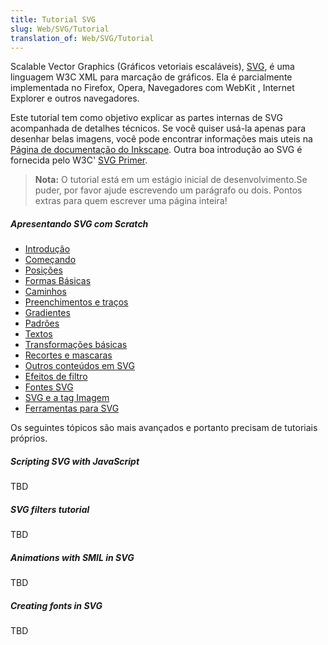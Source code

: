 ```yaml
---
title: Tutorial SVG
slug: Web/SVG/Tutorial
translation_of: Web/SVG/Tutorial
---
```

Scalable Vector Graphics (Gráficos vetoriais escaláveis), [SVG](/en-US/Web/SVG), é uma linguagem W3C XML para marcação de gráficos. Ela é parcialmente implementada no Firefox, Opera, Navegadores com WebKit , Internet Explorer e outros navegadores.

Este tutorial tem como objetivo explicar as partes internas de SVG acompanhada de detalhes técnicos. Se você quiser usá-la apenas para desenhar belas imagens, você pode encontrar informações mais uteis na [Página de documentação do Inkscape](https://inkscape.org/doc/). Outra boa introdução ao SVG é fornecida pelo W3C' [SVG Primer](https://www.w3.org/Graphics/SVG/IG/resources/svgprimer.html).

> **Nota:** O tutorial está em um estágio inicial de desenvolvimento.Se puder, por favor ajude escrevendo um parágrafo ou dois. Pontos extras para quem escrever uma página inteira!

##### Apresentando SVG com Scratch

- [Introdução](/en-US/Web/SVG/Tutorial/Introduction)
- [Começando](/en-US/Web/SVG/Tutorial/Getting_Started)
- [Posições](/en-US/Web/SVG/Tutorial/Positions)
- [Formas Básicas](/en-US/Web/SVG/Tutorial/Basic_Shapes)
- [Caminhos](/en-US/Web/SVG/Tutorial/Paths)
- [Preenchimentos e traços](/en-US/Web/SVG/Tutorial/Fills_and_Strokes)
- [Gradientes](/en-US/Web/SVG/Tutorial/Gradients)
- [Padrões](/en-US/Web/SVG/Tutorial/Patterns)
- [Textos](/en-US/Web/SVG/Tutorial/Texts)
- [Transformações básicas](/en-US/Web/SVG/Tutorial/Basic_Transformations)
- [Recortes e mascaras](/en-US/Web/SVG/Tutorial/Clipping_and_masking)
- [Outros conteúdos em SVG](/en-US/Web/SVG/Tutorial/Other_content_in_SVG)
- [Efeitos de filtro](/en-US/Web/SVG/Tutorial/Filter_effects)
- [Fontes SVG](/en-US/Web/SVG/Tutorial/SVG_fonts)
- [SVG e a tag Imagem](/en-US/Web/SVG/Tutorial/SVG_Image_Tag)
- [Ferramentas para SVG](/en-US/Web/SVG/Tutorial/Tools_for_SVG)

Os seguintes tópicos são mais avançados e portanto precisam de tutoriais próprios.

##### Scripting SVG with JavaScript

TBD

##### SVG filters tutorial

TBD

##### Animations with SMIL in SVG

TBD

##### Creating fonts in SVG

TBD

